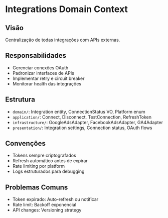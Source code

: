 # Integrations Domain Context

## Visão
Centralização de todas integrações com APIs externas.

## Responsabilidades
- Gerenciar conexões OAuth
- Padronizar interfaces de APIs
- Implementar retry e circuit breaker
- Monitorar health das integrações

## Estrutura
- `domain/`: Integration entity, ConnectionStatus VO, Platform enum
- `application/`: Connect, Disconnect, TestConnection, RefreshToken
- `infrastructure/`: GoogleAdsAdapter, FacebookAdsAdapter, GA4Adapter
- `presentation/`: Integration settings, Connection status, OAuth flows

## Convenções
- Tokens sempre criptografados
- Refresh automático antes de expirar
- Rate limiting por platform
- Logs estruturados para debugging

## Problemas Comuns
- Token expirado: Auto-refresh ou notificar
- Rate limit: Backoff exponencial
- API changes: Versioning strategy